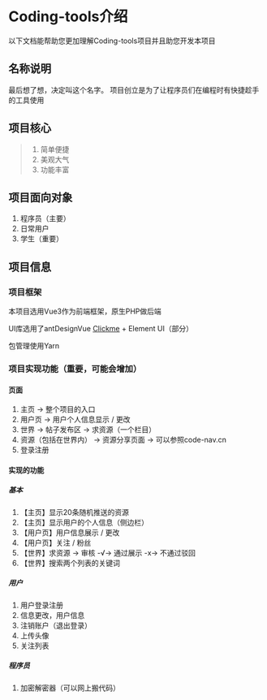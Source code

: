 # Coding-tools介绍

以下文档能帮助您更加理解Coding-tools项目并且助您开发本项目

## 名称说明

最后想了想，决定叫这个名字。
项目创立是为了让程序员们在编程时有快捷趁手的工具使用

## 项目核心
> 1. 简单便捷
> 2. 美观大气
> 3. 功能丰富

## 项目面向对象

1. 程序员（主要）
2. 日常用户
3. 学生（重要）

## 项目信息

### 项目框架
本项目选用Vue3作为前端框架，原生PHP做后端

UI库选用了antDesignVue [Clickme](https://next.antdv.com/) + Element UI（部分）

包管理使用Yarn

### 项目实现功能（重要，可能会增加）

#### 页面

1. 主页 -> 整个项目的入口
2. 用户页 -> 用户个人信息显示 / 更改
3. 世界 -> 帖子发布区 -> 求资源（一个栏目）
4. 资源（包括在世界内） -> 资源分享页面 -> 可以参照code-nav.cn
5. 登录注册

#### 实现的功能

##### 基本
1. 【主页】显示20条随机推送的资源
2. 【主页】显示用户的个人信息（侧边栏）
3. 【用户页】用户信息展示 / 更改
4. 【用户页】关注 / 粉丝
5. 【世界】求资源 -> 审核 -√-> 通过展示 -x-> 不通过驳回
6. 【世界】搜索两个列表的关键词

##### 用户

1. 用户登录注册
2. 信息更改，用户信息
3. 注销账户（退出登录）
4. 上传头像
5. 关注列表

##### 程序员
1. 加密解密器（可以网上搬代码）
